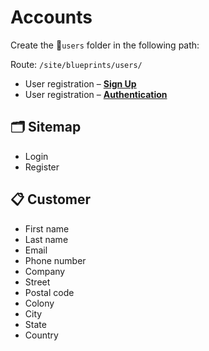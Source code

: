 # Accounts
Create the 📁`users` folder in the following path:

Route: `/site/blueprints/users/`

* User registration – [**Sign Up**](https://getkirby.com/docs/cookbook/forms/user-registration)
* User registration – [**Authentication**](https://getkirby.com/docs/reference/system/options/auth)

## 🗂 Sitemap
- Login
- Register

## 📋 Customer
- First name
- Last name
- Email
- Phone number
- Company
- Street
- Postal code
- Colony
- City
- State
- Country
